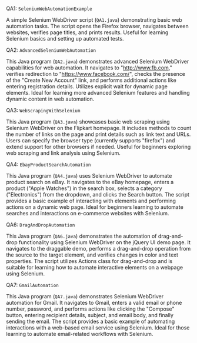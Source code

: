 QA1: `SeleniumWebAutomationExample`

A simple Selenium WebDriver script (`QA1.java`) demonstrating basic web automation tasks. The script opens the Firefox browser, navigates between websites, verifies page titles, and prints results. Useful for learning Selenium basics and setting up automated tests.


QA2: `AdvancedSeleniumWebAutomation`

This Java program (`QA2.java`) demonstrates advanced Selenium WebDriver capabilities for web automation. It navigates to "http://www.fb.com," verifies redirection to "https://www.facebook.com/", checks the presence of the "Create New Account" link, and performs additional actions like entering registration details. Utilizes explicit wait for dynamic page elements. Ideal for learning more advanced Selenium features and handling dynamic content in web automation.

QA3: `WebScrapingWithSelenium`

This Java program (`QA3.java`) showcases basic web scraping using Selenium WebDriver on the Flipkart homepage. It includes methods to count the number of links on the page and print details such as link text and URLs. Users can specify the browser type (currently supports "firefox") and extend support for other browsers if needed. Useful for beginners exploring web scraping and link analysis using Selenium.

QA4: `EbayProductSearchAutomation`

This Java program (`QA4.java`) uses Selenium WebDriver to automate product search on eBay. It navigates to the eBay homepage, enters a product ("Apple Watches") in the search box, selects a category ("Electronics") from the dropdown, and clicks the Search button. The script provides a basic example of interacting with elements and performing actions on a dynamic web page. Ideal for beginners learning to automate searches and interactions on e-commerce websites with Selenium.

QA6: `DragAndDropAutomation`

This Java program (`QA6.java`) demonstrates the automation of drag-and-drop functionality using Selenium WebDriver on the jQuery UI demo page. It navigates to the draggable demo, performs a drag-and-drop operation from the source to the target element, and verifies changes in color and text properties. The script utilizes Actions class for drag-and-drop and is suitable for learning how to automate interactive elements on a webpage using Selenium.

QA7: `GmailAutomation`

This Java program (`QA7.java`) demonstrates Selenium WebDriver automation for Gmail. It navigates to Gmail, enters a valid email or phone number, password, and performs actions like clicking the "Compose" button, entering recipient details, subject, and email body, and finally sending the email. The script provides a basic example of automating interactions with a web-based email service using Selenium. Ideal for those learning to automate email-related workflows with Selenium.
